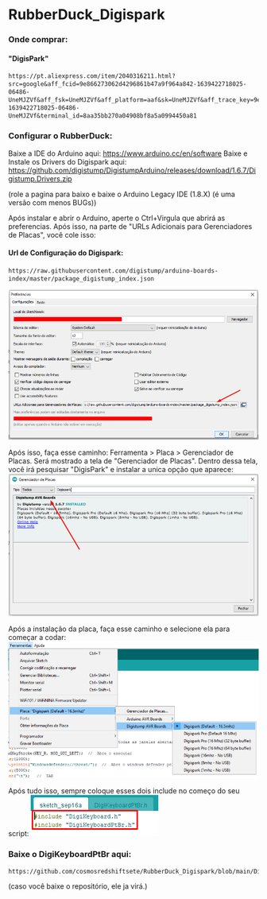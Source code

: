 # RubberDuck_Digispark

### Onde comprar: 
#### "DigisPark"
    https://pt.aliexpress.com/item/2040316211.html?src=google&aff_fcid=9e866273062d4296861b47a9f964a842-1639422718025-06486-UneMJZVf&aff_fsk=UneMJZVf&aff_platform=aaf&sk=UneMJZVf&aff_trace_key=9e866273062d4296861b47a9f964a842-1639422718025-06486-UneMJZVf&terminal_id=8aa35bb270a04908bf8a5a0994450a81

### Configurar o RubberDuck:
Baixe a IDE do Arduino aqui:
    https://www.arduino.cc/en/software
Baixe e Instale os Drivers do Digispark aqui:
    https://github.com/digistump/DigistumpArduino/releases/download/1.6.7/Digistump.Drivers.zip

(role a pagina para baixo e baixe o Arduino Legacy IDE (1.8.X) (é uma versão com menos BUGs))

Após instalar e abrir o Arduino, aperte o Ctrl+Virgula que abrirá as preferencias. Após isso, na parte de "URLs Adicionais para Gerenciadores de Placas", você cole isso:
#### Url de Configuração do Digispark:
    https://raw.githubusercontent.com/digistump/arduino-boards-index/master/package_digistump_index.json
![alt text](<img/Screenshot_1.png>)


Após isso, faça esse caminho: Ferramenta > Placa > Gerenciador de Placas.
Será mostrado a tela de "Gerenciador de Placas". Dentro dessa tela, você irá pesquisar "DigisPark" e instalar a unica opção que aparece:
![alt text](<img/Screenshot_2.png>)


Após a instalação da placa, faça esse caminho e selecione ela para começar a codar:
![alt text](<img/Screenshot_3.png>)


Após tudo isso, sempre coloque esses dois include no começo do seu script:
![alt text](<img/Screenshot_4.png>)



### Baixe o DigiKeyboardPtBr aqui:
    https://github.com/cosmosredshiftsete/RubberDuck_Digispark/blob/main/DigiKeyboardPtBr.h
(caso você baixe o repositório, ele ja virá.)
